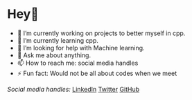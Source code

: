 # Hey👋

<!--
**maxxies/maxxies** is a ✨ _special_ ✨ repository because its `README.md` (this file) appears on your GitHub profile.

Here are some ideas to get you started:
-->

- 🔭 I’m currently working on projects to better myself in cpp.
- 🌱 I’m currently learning cpp.
- 🤔 I’m looking for help with Machine learning.
- 💬 Ask me about anything.
- 📫 How to reach me: social media handles
- ⚡ Fun fact: Would not be all about codes when we meet

_Social media handles:_
[LinkedIn](https://www.linkedin.com/in/maxwell-mawube-588444193/)
[Twitter](https://twitter.com/maxwell_mawube)
[GitHub](https://github.com/maxxies/)

